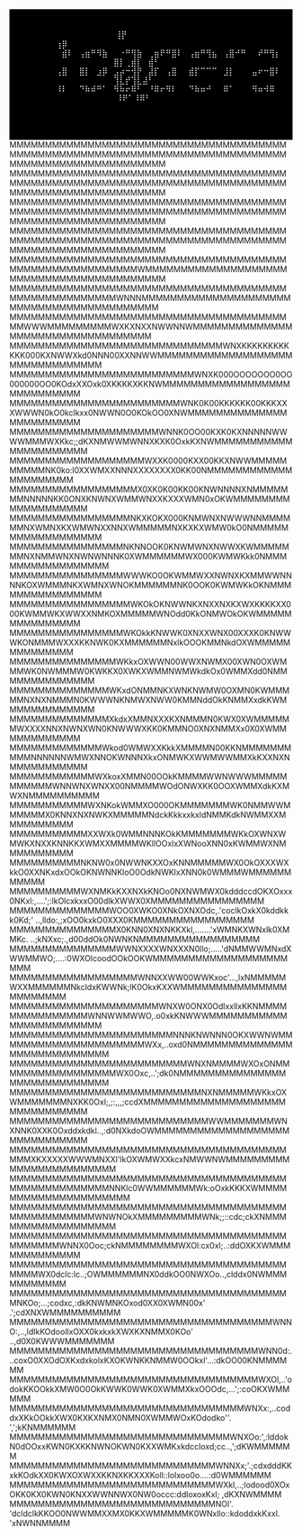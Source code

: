 <div style="background-color: black; color: white; font-family: monospace; padding: 20px;">
<p style="text-align:center; font-family: monospace;">
⠀⠀⠀⠀⠀⠀⠀⢸⡟⠀⠀⠀⠀⠀⠀⠀⠀⠀ㅤ⠀⠀⠀  ⠀⠀ㅤ⠀⢰⡿⠀⠀⠀⠀⠀⠀⠀⠀⠀⠀⠀⠀⠀⠀⠀⠀⠀⠀⠀⠀⠀⠀⠀⠀⠀⠀⠀⠀⠀⠀⠀⠀<br>
⠀⠀⠀⠀⠀⠀⠀⣾⠇⠀⢠⣶⠛⠻⣷⠀⠀⠐⠛⢻⣷⠀⢀⣶⠟⠛⣿⠇⠀⢠⣶⠛⢻⣦⠀⢠⣿⠚⠛⠀⠀⠞⠛⢻⡆⠀⣿⡇⢀⣾⡇⠀⣾⠃⠀⠀⠀⠀⠀⠀<br>
⠀⠀⠀⠀⠀⠀⢠⣿⠀⠀⣿⡇⠀⣰⡿⠀⣠⡴⠒⢺⡟⠀⣼⡏⠀⢠⣿⠀⠀⣾⡏⠉⠉⠉⠀⣸⡇⠀⠀⠀⣤⠖⠒⣿⠇⠀⢹⣇⡞⢹⣇⣼⠃⠀⠀⠀⠀⠀⠀⠀<br>
⠀⠀⠀⠀⠀⠀⠸⠇⠀⠀⠙⠷⠾⠛⠁⠀⠻⠷⠖⠿⠃⠀⠘⠿⠖⠻⠇⠀⠀⠙⠷⠶⠚⠀⠀⠿⠁⠀⠀⠀⠻⠶⠺⠿⠀⠀⠸⠟⠁⠸⠿⠃⠀⠀⠀⠀⠀⠀⠀<br>
</p>
<div>⠀⠀⠀⠀⠀⠀⠀⠀⠀⠀⠀⠀⠀⠀⠀⠀⠀⠀⠀⠀⠀⠀⠀⠀⠀⠀⠀⠀⠀⠀⠀⠀⠀⠀⠀⠀⠀⠀⠀⠀⠀⠀⠀⠀⠀⠀⠀⠀⠀⠀⠀⠀⠀⠀⠀⠀
</div>
<img src="https://github.com/loaderaw1337/loaderaw1337/blob/main/loaderaw.gif" alt="hidden gif" style="display: none;">
</div>
MMMMMMMMMMMMMMMMMMMMMMMMMMMMMMMMMMMMMMMMMMMMMMMMMMMMMMMMMMMMMMMMMMMMMMMMMMMMMMMMMMMMMMMMMMMMMMMMMMMM
MMMMMMMMMMMMMMMMMMMMMMMMMMMMMMMMMMMMMMMMMMMMMMMMMMMMMMMMMMMMMMMMMMMMMMMMMMMMMMMMMMMMMMMMMMMMMMMMMMMM
MMMMMMMMMMMMMMMMMMMMMMMMMMMMMMMMMMMMMMMMMMMMMMMMMMMMMMMMMMMMMMMMMMMMMMMMMMMMMMMMMMMMMMMMMMMMMMMMMMMM
MMMMMMMMMMMMMMMMMMMMMMMMMMMMMMMMMMMMMMMMMMMMMMMMMMMMMMMMMMMMMMMMMMMMMMMMMMMMMMMMMMMMMMMMMMMMMMMMMMMM
MMMMMMMMMMMMMMMMMMMMMMMMMMMMMMMMMMMMMMMMMMMMMMMMMMMMMMMMMWMMMMMMMMMMMMMMMMMMMMMMMMMMMMMMMMMMMMMMMMMM
MMMMMMMMMMMMMMMMMMMMMMMMMMMMMMMMMMMMMMMMMMMMMMMMMMMMMMWNNNMMMMMMMMMMMMMMMMMMMMMMMMMMMMMMMMMMMMMMMMMM
MMMMMMMMMMMMMMMMMMMMMMMMMMMMMMMMMMMMMMMMMWWWMMMMMMMMMWXKXNXXNWWNNWMMMMMMMMMMMMMMMMMMMMMMMMMMMMMMMMMM
MMMMMMMMMMMMMMMMMMMMMMMMMMMMMMWNXKKKKKKKKKKKK000KXNWWXkd0NNN00XXNNWWMMMMMMMMMMMMMMMMMMMMMMMMMMMMMMMM
MMMMMMMMMMMMMMMMMMMMMMMMMMWNXK000OOOOOOO0OO000000OO0KOdxXXOxk0XKKKKXKKNWMMMMMMMMMMMMMMMMMMMMMMMMMMMM
MMMMMMMMMMMMMMMMMMMMMMMMWNK0K00KKKKKK00KKKXXXWWWN0kO0kclkxx0NWWN0O0KOkOO0XNWMMMMMMMMMMMMMMMMMMMMMMMM
MMMMMMMMMMMMMMMMMMMMMWNNK0OO00KXK0KXNNNNNWWWWMMMWXKkc;;dKXNMWWMWNNXKXK0OxkKXNWMMMMMMMMMMMMMMMMMMMMMM
MMMMMMMMMMMMMMMMMMMWXXK0000KXX00KKXNWWMMMMMMMMMMNK0ko:l0XXWMXXNNNXXXXXXXX0KK00NMMMMMMMMMMMMMMMMMMMMM
MMMMMMMMMMMMMMMMMMX0XK0K00KK00KNWNNNNXNMMMMMMMNNNNNKK0ONXKNWNXWMMWNXXKXXXWMN0xOKWMMMMMMMMMMMMMMMMMMM
MMMMMMMMMMMMMMMMMNKXKOKX000KNMWNXNWWWNNMMMMMMNXWMNXKXWMWNXXNNXWMMMMMNXKXKXWMW0kO0NMMMMMMMMMMMMMMMMMM
MMMMMMMMMMMMMMMMNKNNOOK0KNWMWNXNWWXKWMMMMMMMNXNMMWNXNWNWNNNK0XWMMMMMMWX000KWMWKkk0NMMMMMMMMMMMMMMMMM
MMMMMMMMMMMMMMMMWWWKO0OKWMMWXXNWNXKXMMWWNNNNKOXWMMMNKXWMNXWNOKMMMMMMNK0OOK0KWMWKkOKNMMMMMMMMMMMMMMMM
MMMMMMMMMMMMMMMMMWKOkOKNWWNKXNXXNXKXWXKKKKXX000KWMMWKXWWXXNMKOXMMMMMWNOdd0KkONMWOkOKWMMMMMMMMMMMMMMM
MMMMMMMMMMMMMMMMWKOkkKNWWK0XNXXWNX00XXXK0KNWWWKONMMMWXXXKKNWK0KXMMMMMMNxlkOOOKMMNkdOXWMMMMMMMMMMMMMM
MMMMMMMMMMMMMMMWKkxOXWWN00WWXNWMX00XWN0OXWMMMWK0NWMMMW0KWKKX0XWKXWMMNWMWkdkOx0WMMXdd0NMMMMMMMMMMMMMM
MMMMMMMMMMMMMMWKxdONMMNKXWNKNWMW0OXMN0KWMMMMMNXNXNMMMN0KWWWNKNMWXNWW0KMMNddOkKNMMXxdkKWMMMMMMMMMMMMM
MMMMMMMMMMMMMMXkdxXMMNXXXKXNMMMN0KWX0XWMMMMMMWXXXXNNXNWNXWN0KNWWWXKK0KMMNO0XNXNMMXx0X0XWMMMMMMMMMMMM
MMMMMMMMMMMMMWkod0WMWXXKkkXMMMMN00KKNMMMMMMMMMMNNNNNNWMWXNNOKWNNNXkxONMWKXWWMWWMMXkKXXNXNMMMMMMMMMMM
MMMMMMMMMMMMWXkoxXMMN00OOkKMMMMWWNWWWMMMMMMMMMMMWNNWNXWNXX00NMMMMWOdONWXKK0OOXWMMXdkKXMWXNMMMMMMMMMM
MMMMMMMMMMMWXNKokWMMXO000OKMMMMMMMWK0NMMWWMMMMMMX0KNNXNXNWKXMMMMMNdckKkkxxkxldNMMKdkNWMMXXMMMMMMMMMM
MMMMMMMMMMMXXWXk0WMMNNNKOkKMMMMMMMWKkOXWNXWMWKXNXXKNNKKXWMXXMMMMWKllOOxlxXWNooXNN0xKWMMWXNMMMMMMMMMM
MMMMMMMMMMNKNW0x0NWWNKXXOxKNNMMMMMWX0OkOXXXWXkkO0XXNKxdxOOkOKNWNNKloO0OdkNWKlxXNN0k0WMMMWMMMMMMMMMMM
MMMMMMMMMMWXNMKkKXXNXkKNOo0NXNWMWX0kdddccdOKXOxxx0NKxl:,....';:lkOlcxkxxO00dlkXWWX0XMMMMMMMMMMMMMMMM
MMMMMMMMMMMMMMWOO0XWKO0XNkOXNXOdc,.'coclkOxkX0kddkkk0Kd;'  ..,lldo:,;xOO0kxkO0XXX0KMMMMMMMMMMMMMMMMM
MMMMMMMMMMMMMMMX0KNN0XNXNKKXkl,.......'xWMNKXWNxlk0XMMKc.  ..;kNXxc;.,d00ddOk0NWNKNMMMMMMMMMMMMMMMMM
MMMMMMMMMMMMMMMWWNXXXXWNXXXN0llo;.....'dNMMWWMNxdXWWMMWO;....:0WXOlcoodOOkOOKWMMMMMMMMMMMMMMMMMMMMMM
MMMMMMMMMMMMMMMMMMWNNXXWW00WWKxoc'...,lxNMMMMMWXXMMMMMMNkcldxKWWNk;lK0OkxKXXWMMMMMMMMMMMMMMMMMMMMMMM
MMMMMMMMMMMMMMMMMMMMMWNXW0ONX0OdlxxllxKKNMMMMMMMMMMMMMMMWNNWWMWWO,.o0xkKNWWWMMMMMMMMMMMMMMMMMMMMMMMM
MMMMMMMMMMMMMMMMMMMMMMMNNNKNWNNN0OKXWWNWMMMMMMMMMMMMMMMMMMMMMWXx,..oxd0NMMMMMMMMMMMMMMMMMMMMMMMMMMMM
MMMMMMMMMMMMMMMMMMMMMMMMMWNXNMMMMWXOxONMMMMMMMMMMMMMMMMMWX0Oxc,..';dk0NMMMMMMMMMMMMMMMMMMMMMMMMMMMMM
MMMMMMMMMMMMMMMMMMMMMMMMMMMNXNMMMMMWKkxOXWMMMMMMMNXKK0Oxl;,;:,,,;ccdXMMMMMMMMMMMMMMMMMMMMMMMMMMMMMMM
MMMMMMMMMMMMMMMMMMMMMMMMMMMMWWMMMMMMMWNXNNK0XXK0Oxddxkdkl..,:d0NXkdoOWMMMMMMMMMMMMMMMMMMMMMMMMMMMMMM
MMMMMMMMMMMMMMMMMMMMMMMMMMMMMMMMMMMMMMMMMMXKXXXXXWWWMNXXl'lkOXWMWXXkcxNMWWNWMMMMMMMMMMMMMMMMMMMMMMMM
MMMMMMMMMMMMMMMMMMMMMMMMMMMMMMMMMMMMMMMMMMMMMMMMMMMMMNNKlc0WWMMMMMMWk:oOxkKKKXWMMMMMMMMMMMMMMMMMMMMM
MMMMMMMMMMMMMMMMMMMMMMMMMMMMMMMMMMMMMMMMMMMMMMMMMMMWNWNOkXMMMMMMMMMWNk;;::cdc;ckXNMMMMMMMMMMMMMMMMMM
MMMMMMMMMMMMMMMMMMMMMMMMMMMMMMMMMMMMMMMMMMMMMMWNNX0Ooc;ckNMMMMMMMMWXOl:cx0xl;..:ddOXKXWMMMMMMMMMMMMM
MMMMMMMMMMMMMMMMMMMMMMMMMMMMMMMMMMMMMMMMMMMWX0dclc:lc..;OWMMMMMMNX0ddkOO0NWXOo..,clddx0NWMMMMMMMMMMM
MMMMMMMMMMMMMMMMMMMMMMMMMMMMMMMMMMMMMMMMNKOo;...;codxc,:dkKNWMNKOxod0XX0XWMN00x' .';cdXNXWMMMMMMMMMM
MMMMMMMMMMMMMMMMMMMMMMMMMMMMMMMMMMMMMWNNO:,..,ldlkKOdoollxOXX0kxkxkXWXKXNMMX0KOo' ..,d0X0KWWWMMMMMMM
MMMMMMMMMMMMMMMMMMMMMMMMMMMMMMMMMMMWNN0d:...coxO0XXOdOXKxdxkolxKXOKWNKKNMMW0OOkxl'...:dkOO00KNMMMMMM
MMMMMMMMMMMMMMMMMMMMMMMMMMMMMMMMMMMWXOl,..'odokKKOOkkXMW0O0OkKWWK0WWK0XWMMXkxOOOdc,...';:coOKXWMMMMM
MMMMMMMMMMMMMMMMMMMMMMMMMMMMMMMMMWNXx:,..coddxXKkOOkkXWX0KXKXNMX0NMN0XWMMWOxKOdodko''. ',';kKNMMMMMM
MMMMMMMMMMMMMMMMMMMMMMMMMMMMMMMWNXOo:',:lddokN0dOOxxKWN0KXKKNWNOKWN0KXXWMKxkdccloxd;cc..,';dKWMMMMMM
MMMMMMMMMMMMMMMMMMMMMMMMMMMMMWNNXx;'.;cdxdddKKxkKOdkXX0KWXOXWXXKKNXKKXXXKoll::lolxoo0o....:d0WMMMMMM
MMMMMMMMMMMMMMMMMMMMMMMMMMMMMWXkl,..;lodood0XOxOKK0KX0KWN0KNXXWWNNWX0NW0occc:ddloxoxKxl;  ,dKXNWMMMM
MMMMMMMMMMMMMMMMMMMMMMMMMMMMMNOl'. 'dcldclkKKOO0NWWMMXXMX0KKXWMMMMMK0WNxllo::kdoddxkKxxl. 'xNWNNMMMM
